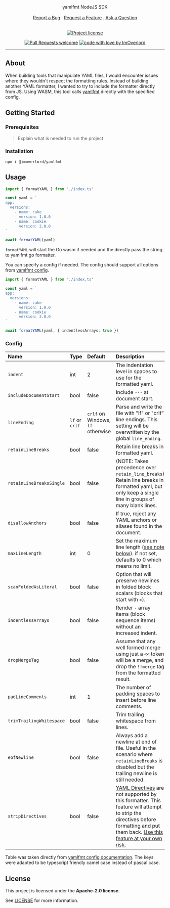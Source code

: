 <div align="center">
  yamlfmt NodeJS SDK
  <br />
  <br />
  <a href="https://github.com/ImOverlord/yamlfmt/issues/new?assignees=&labels=bug&template=01_BUG_REPORT.md&title=bug%3A+">Report a Bug</a>
  ·
  <a href="https://github.com/ImOverlord/yamlfmt/issues/new?assignees=&labels=enhancement&template=02_FEATURE_REQUEST.md&title=feat%3A+">Request a Feature</a>
  .
  <a href="https://github.com/ImOverlord/yamlfmt/issues/new?assignees=&labels=question&template=04_SUPPORT_QUESTION.md&title=support%3A+">Ask a Question</a>
</div>

<div align="center">
<br />

[![Project license](https://img.shields.io/github/license/ImOverlord/yamlfmt.svg?style=flat-square)](LICENSE)

[![Pull Requests welcome](https://img.shields.io/badge/PRs-welcome-ff69b4.svg?style=flat-square)](https://github.com/ImOverlord/yamlfmt/issues?q=is%3Aissue+is%3Aopen+label%3A%22help+wanted%22)
[![code with love by ImOverlord](https://img.shields.io/badge/%3C%2F%3E%20with%20%E2%99%A5%20by-ImOverlord-ff1414.svg?style=flat-square)](https://github.com/ImOverlord)

</div>



---

## About

When building tools that manipulate YAML files, I would encounter issues where they wouldn't respect the formatting rules. Instead of building another YAML formatter, I wanted to try to include the formatter directly from JS. Using WASM, this tool calls [yamlfmt](https://github.com/google/yamlfmt) directly with the specified config.

## Getting Started

### Prerequisites

> Explain what is needed to run the project

### Installation

```shell
npm i @imoverlord/yamlfmt
```

## Usage

```typescript
import { formatYAML } from "./index.ts"

const yaml = `
app:
  versions:
    - name: cake
      version: 1.0.0
    - name: cookie
      version: 2.0.0
`

await formatYAML(yaml)
```

`formatYAML` will start the Go wasm if needed and the directly pass the string to yamlfmt go formatter.

You can specify a config if needed. The config should support all options from [yamlfmt config](https://github.com/google/yamlfmt/blob/main/docs/config-file.md).

```typescript
import { formatYAML } from "./index.ts"

const yaml = `
app:
  versions:
    - name: cake
      version: 1.0.0
    - name: cookie
      version: 2.0.0
`

await formatYAML(yaml, { indentlessArrays: true })
```

### Config

| Name                        | Type           | Default | Description |
|:----------------------------|:---------------|:--------|:------------|
| `indent`                    | int            | 2       | The indentation level in spaces to use for the formatted yaml. |
| `includeDocumentStart`    | bool           | false   | Include `---` at document start. |
| `lineEnding`               | `lf` or `crlf` | `crlf` on Windows, `lf` otherwise | Parse and write the file with "lf" or "crlf" line endings. This setting will be overwritten by the global `line_ending`. |
| `retainLineBreaks`        | bool           | false   | Retain line breaks in formatted yaml. |
| `retainLineBreaksSingle` | bool           | false   | (NOTE: Takes precedence over `retain_line_breaks`) Retain line breaks in formatted yaml, but only keep a single line in groups of many blank lines. |
| `disallowAnchors`          | bool           | false   | If true, reject any YAML anchors or aliases found in the document. |
| `maxLineLength`           | int            | 0       | Set the maximum line length ([see note below](#max_line_length)). if not set, defaults to 0 which means no limit. |
| `scanFoldedAsLiteral`    | bool           | false   | Option that will preserve newlines in folded block scalars (blocks that start with `>`). |
| `indentlessArrays`         | bool           | false   | Render `-` array items (block sequence items) without an increased indent. |
| `dropMergeTag`            | bool           | false   | Assume that any well formed merge using just a `<<` token will be a merge, and drop the `!!merge` tag from the formatted result. |
| `padLineComments`         | int            | 1       | The number of padding spaces to insert before line comments. |
| `trimTrailingWhitespace`  | bool           | false   | Trim trailing whitespace from lines. |
| `eofNewline`               | bool           | false   | Always add a newline at end of file. Useful in the scenario where `retainLineBreaks` is disabled but the trailing newline is still needed. |
| `stripDirectives`          | bool           | false   | [YAML Directives](https://yaml.org/spec/1.2.2/#3234-directives) are not supported by this formatter. This feature will attempt to strip the directives before formatting and put them back. [Use this feature at your own risk.](#strip_directives) |

Table was taken directly from [yamlfmt config documentation](https://github.com/google/yamlfmt/blob/main/docs/config-file.md). The keys were adapted to be typescript friendly camel case instead of pascal case.

## License

This project is licensed under the **Apache-2.0 license**.

See [LICENSE](LICENSE) for more information.

